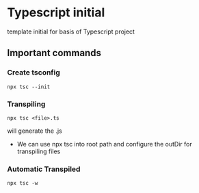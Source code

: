 # Typescript initial

template initial for basis of Typescript project

## Important commands

### Create tsconfig

```
npx tsc --init
```
### Transpiling

```
npx tsc <file>.ts 
```
will generate the <file>.js

- We can use npx tsc into root path and configure the outDir for transpiling files

### Automatic Transpiled

```
npx tsc -w
```
